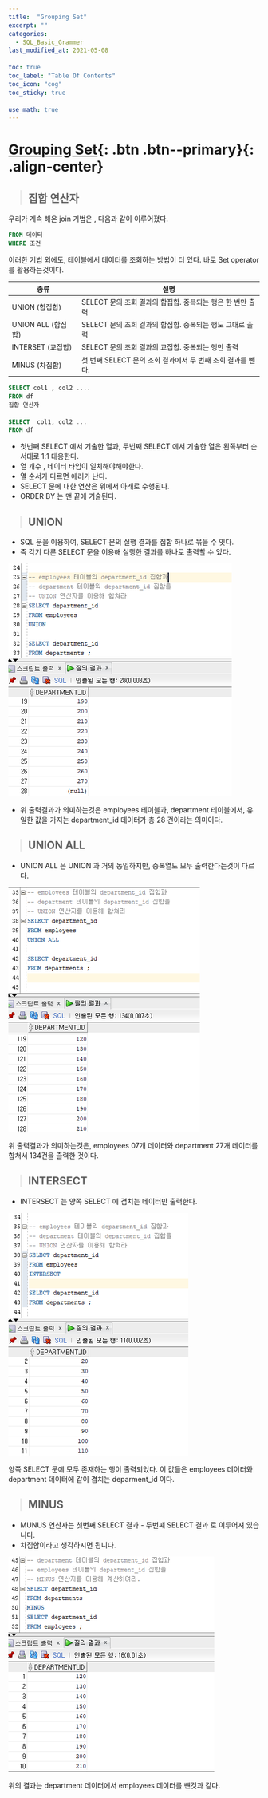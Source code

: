 ```yaml
---
title:  "Grouping Set"
excerpt: ""
categories:
  - SQL_Basic_Grammer
last_modified_at: 2021-05-08

toc: true
toc_label: "Table Of Contents"
toc_icon: "cog"
toc_sticky: true

use_math: true
---
```


# [Grouping Set](#link){: .btn .btn--primary}{: .align-center}

> ## 집합 연산자

우리가 계속 해온 join 기법은 , 다음과 같이 이루어졌다. 

```sql
FROM 데이터
WHERE 조건
```

이러한 기법 외에도, 테이블에서 데이터를 조회하는 방법이 더 있다. 바로 Set operator 를 활용하는것이다.

| 종류               | 설명                                                        |
| ------------------ | ----------------------------------------------------------- |
| UNION (합집합)     | SELECT 문의 조회 결과의 합집합. 중복되는 행은 한 번만 출력  |
| UNION ALL (합집합) | SELECT 문의 조회 결과의 합집합. 중복되는 행도 그대로 출력   |
| INTERSET (교집합)  | SELECT 문의 조회 결과의 교집합. 중복되는 행만 출력          |
| MINUS (차집합)     | 첫 번째 SELECT 문의 조회 결과에서 두 번째 조회 결과를 뺀다. |

```sql
SELECT col1 , col2 ....
FROM df
집합 연산자

SELECT 	col1, col2 ...
FROM df
```

- 첫번째 SELECT 에서 기술한 열과, 두번째 SELECT 에서 기술한 열은 왼쪽부터 순서대로 1:1 대응한다.
- 열 개수 , 데이터 타입이 일치해야해야한다.
- 열 순서가 다르면 에러가 난다. 
- SELECT 문에 대한 연산은 위에서 아래로 수행된다. 
- ORDER BY 는 맨 끝에 기술된다.

> ## UNION 

- SQL 문을 이용하여, SELECT 문의 실행 결과를 집합 하나로 묶을 수 잇다.
- 즉 각기 다른 SELECT 문을 이용해 실행한 결과를 하나로 출력할 수 있다.

![png](/assets/images/SQL_Basic/7_1.png)

- 위 출력결과가 의미하는것은 employees 테이블과, department 테이블에서, 유일한 값을 가지는 department_id 데이터가 총 28 건이라는 의미이다.

> ## UNION ALL

- UNION ALL 은 UNION 과 거의 동일하지만, 중복열도 모두 출력한다는것이 다르다. 

![png](/assets/images/SQL_Basic/7_2.png)

위 출력결과가 의미하는것은, employees 07개 데이터와 department 27개 데이터를 합쳐서 134건을 출력한 것이다.

> ## INTERSECT

- INTERSECT 는 양쪽 SELECT 에 겹치는 데이터만 출력한다. 

![png](/assets/images/SQL_Basic/7_3.png)

양쪽 SELECT 문에 모두 존재하는 행이 출력되었다. 이 값들은 employees 데이터와 department 데이터에 같이 겹치는 deparment_id 이다.

> ## MINUS

- MUNUS 연산자는 첫번째 SELECT 결과 - 두번쨰 SELECT 결과 로 이루어져 있습니다. 
- 차집합이라고 생각하시면 됩니다. 

![png](/assets/images/SQL_Basic/7_4.png)

위의 결과는 department 데이터에서 employees 데이터를 뺸것과 같다. 